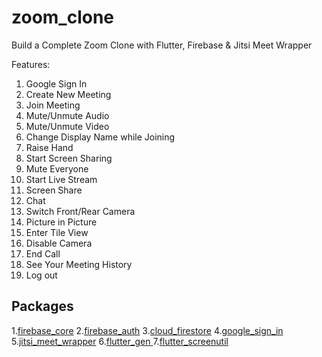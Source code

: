 # zoom_clone
Build a Complete Zoom Clone with Flutter, Firebase & Jitsi Meet Wrapper

Features:
1. Google Sign In
2. Create New Meeting
3. Join Meeting
4. Mute/Unmute Audio
5. Mute/Unmute Video
6. Change Display Name while Joining
7. Raise Hand
8. Start Screen Sharing
9. Mute Everyone
10. Start Live Stream
11. Screen Share
12. Chat
13. Switch Front/Rear Camera
14. Picture in Picture
15. Enter Tile View
16. Disable Camera
17. End Call
18. See Your Meeting History
19. Log out

## Packages
1.[firebase_core](https://pub.dev/packages/firebase_core)
2.[firebase_auth](https://pub.dev/packages/firebase_auth)
3.[cloud_firestore](https://pub.dev/packages/cloud_firestore)
4.[google_sign_in](https://pub.dev/packages/google_sign_in)
5.[jitsi_meet_wrapper](https://pub.dev/packages/jitsi_meet_wrapper)
6.[flutter_gen ](https://pub.dev/packages/flutter_gen)
7.[flutter_screenutil ](https://pub.dev/packages/flutter_screenutil)

